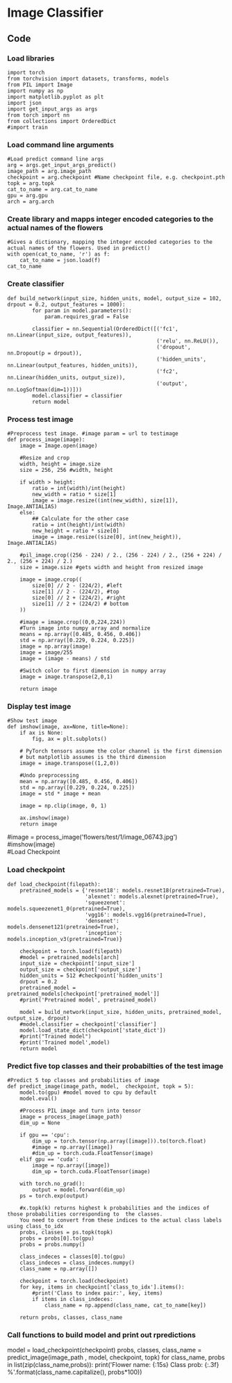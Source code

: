 # Image Classifier 



## Code


### Load libraries

    import torch
    from torchvision import datasets, transforms, models
    from PIL import Image
    import numpy as np
    import matplotlib.pyplot as plt
    import json
    import get_input_args as args
    from torch import nn
    from collections import OrderedDict
    #import train 

### Load command line arguments
    #Load predict command line args
    arg = args.get_input_args_predict()
    image_path = arg.image_path
    checkpoint = arg.checkpoint #Name checkpoint file, e.g. checkpoint.pth
    topk = arg.topk
    cat_to_name = arg.cat_to_name
    gpu = arg.gpu
    arch = arg.arch
    
    
### Create library and mapps integer encoded categories to the actual names of the flowers
    #Gives a dictionary, mapping the integer encoded categories to the actual names of the flowers. Used in predict()
    with open(cat_to_name, 'r') as f:
        cat_to_name = json.load(f)
    cat_to_name

### Create classifier
    def build_network(input_size, hidden_units, model, output_size = 102, drpout = 0.2, output_features = 1000):   
            for param in model.parameters():
                param.requires_grad = False

            classifier = nn.Sequential(OrderedDict([('fc1', nn.Linear(input_size, output_features)), 
                                                    ('relu', nn.ReLU()),
                                                    ('dropout', nn.Dropout(p = drpout)),
                                                    ('hidden_units', nn.Linear(output_features, hidden_units)),
                                                    ('fc2', nn.Linear(hidden_units, output_size)),
                                                    ('output', nn.LogSoftmax(dim=1))]))
            model.classifier = classifier
            return model

### Process test image
    #Preprocess test image. #image param = url to testimage
    def process_image(image):
        image = Image.open(image)

        #Resize and crop
        width, height = image.size
        size = 256, 256 #width, height

        if width > height:
            ratio = int(width)/int(height)
            new_width = ratio * size[1]
            image = image.resize((int(new_width), size[1]), Image.ANTIALIAS)
        else:
            ## Calculate for the other case
            ratio = int(height)/int(width)
            new_height = ratio * size[0]
            image = image.resize((size[0], int(new_height)), Image.ANTIALIAS)

        #pil_image.crop((256 - 224) / 2., (256 - 224) / 2., (256 + 224) / 2., (256 + 224) / 2.)
        size = image.size #gets width and height from resized image

        image = image.crop((
            size[0] // 2 - (224/2), #left
            size[1] // 2 - (224/2), #top
            size[0] // 2 + (224/2), #right
            size[1] // 2 + (224/2) # bottom
        ))

        #image = image.crop((0,0,224,224))
        #Turn image into numpy array and normalize
        means = np.array([0.485, 0.456, 0.406])
        std = np.array([0.229, 0.224, 0.225])
        image = np.array(image)
        image = image/255
        image = (image - means) / std

        #Switch color to first dimension in numpy array
        image = image.transpose(2,0,1)

        return image
    
### Display test image 
    #Show test image
    def imshow(image, ax=None, title=None):
        if ax is None:
            fig, ax = plt.subplots()

        # PyTorch tensors assume the color channel is the first dimension
        # but matplotlib assumes is the third dimension
        image = image.transpose((1,2,0))

        #Undo preprocessing
        mean = np.array([0.485, 0.456, 0.406])
        std = np.array([0.229, 0.224, 0.225])
        image = std * image + mean

        image = np.clip(image, 0, 1)

        ax.imshow(image)
        return image
    
#image = process_image('flowers/test/1/image_06743.jpg')
#imshow(image)  
#Load Checkpoint

### Load checkpoint
    def load_checkpoint(filepath):
        pretrained_models = {'resnet18': models.resnet18(pretrained=True),
                             'alexnet': models.alexnet(pretrained=True),
                             'squeezenet': models.squeezenet1_0(pretrained=True),
                             'vgg16': models.vgg16(pretrained=True),
                             'densenet': models.densenet121(pretrained=True),
                             'inception': models.inception_v3(pretrained=True)}

        checkpoint = torch.load(filepath)
        #model = pretrained_models[arch]
        input_size = checkpoint['input_size']
        output_size = checkpoint['output_size']
        hidden_units = 512 #checkpoint['hidden_units']
        drpout = 0.2
        pretrained_model = pretrained_models[checkpoint['pretrained_model']]
        #print('Pretrained model', pretrained_model)

        model = build_network(input_size, hidden_units, pretrained_model, output_size, drpout)
        #model.classifier = checkpoint['classifier']
        model.load_state_dict(checkpoint['state_dict'])
        #print("Trained model")
        #print('Trained model',model)
        return model

### Predict five top classes and their probabilties of the test image
    #Predict 5 top classes and probabilities of image
    def predict_image(image_path, model,  checkpoint, topk = 5):    
        model.to(gpu) #model moved to cpu by default
        model.eval()

        #Process PIL image and turn into tensor
        image = process_image(image_path)
        dim_up = None

        if gpu == 'cpu':
            dim_up = torch.tensor(np.array([image])).to(torch.float)
            #image = np.array([image])
            #dim_up = torch.cuda.FloatTensor(image)
        elif gpu == 'cuda':
            image = np.array([image])
            dim_up = torch.cuda.FloatTensor(image)

        with torch.no_grad():
            output = model.forward(dim_up)
        ps = torch.exp(output)

        #x.topk(k) returns highest k probabilities and the indices of those probabilities corresponding to  the classes. 
        You need to convert from these indices to the actual class labels using class_to_idx 
        probs, classes = ps.topk(topk)
        probs = probs[0].to(gpu)
        probs = probs.numpy()

        class_indeces = classes[0].to(gpu)
        class_indeces = class_indeces.numpy()
        class_name = np.array([])

        checkpoint = torch.load(checkpoint)
        for key, items in checkpoint['class_to_idx'].items():
            #print('Class to index pair:', key, items)
            if items in class_indeces:        
                class_name = np.append(class_name, cat_to_name[key])

        return probs, classes, class_name


### Call functions to build model and print out rpredictions
model = load_checkpoint(checkpoint)
probs, classes, class_name = predict_image(image_path , model, checkpoint, topk)
for class_name, probs in list(zip(class_name,probs)):
    print('Flower name: {:15s}  Class prob: {:.3f} %'.format(class_name.capitalize(), probs*100))
